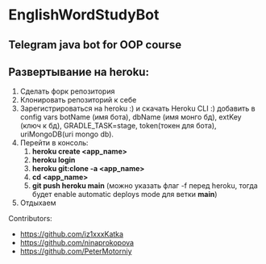 # EnglishWordStudyBot
## Telegram java bot for OOP course

## Развертывание на heroku:
1. Сделать форк репозитория
2. Клонировать репозиторий к себе
3. Зарегистрироваться на heroku :) и скачать Heroku CLI :) 
добавить в config vars botName (имя бота), dbName (имя монго бд), extKey (ключ к бд), GRADLE_TASK=stage, token(токен для бота), uriMongoDB(uri mongo db).
5. Перейти в консоль:
    1. __heroku create <app_name>__
    2. __heroku login__
    3. __heroku git:clone -a <app_name>__
    4. __cd <app_name>__
    5. __git push heroku main__ (можно указать флаг -f перед heroku, тогда будет enable automatic deploys mode для ветки __main__)
6. Отдыхаем

Contributors:
- https://github.com/iz1xxxKatka
- https://github.com/ninaprokopova
- https://github.com/PeterMotorniy
